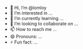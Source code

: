 - 👋 Hi, I’m @lomloy
- 👀 I’m interested in ...
- 🌱 I’m currently learning ...
- 💞️ I’m looking to collaborate on ...
- 📫 How to reach me ...
- 😄 Pronouns: ...
- ⚡ Fun fact: ...

<!---
lomloy/lomloy is a ✨ special ✨ repository because its `README.md` (this file) appears on your GitHub profile.
You can click the Preview link to take a look at your changes.
--->
